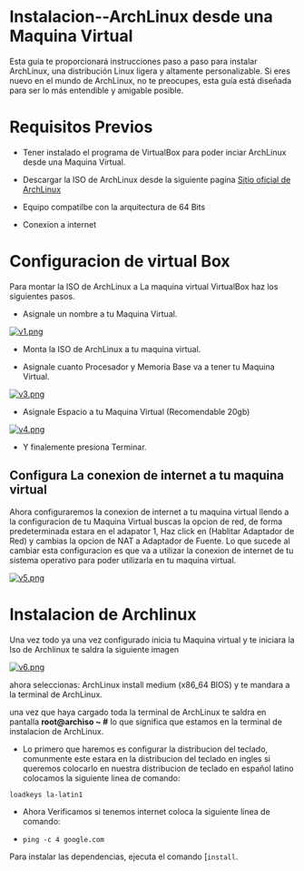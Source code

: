 # Instalacion--ArchLinux desde una Maquina Virtual
Esta guía te proporcionará instrucciones paso a paso para instalar ArchLinux, una distribución Linux ligera y altamente personalizable. Si eres nuevo en el mundo de ArchLinux, no te preocupes, esta guía está diseñada para ser lo más entendible y amigable posible.

# Requisitos Previos

- Tener instalado el programa de VirtualBox para poder inciar ArchLinux desde una Maquina Virtual.

- Descargar la ISO de ArchLinux desde la siguiente pagina [Sitio oficial de ArchLinux](https://archlinux.org)

- Equipo compatilbe con la arquitectura de 64 Bits

- Conexion a internet

# Configuracion de virtual Box 

Para montar la ISO de ArchLinux a La maquina virtual VirtualBox haz los siguientes pasos.

- Asignale un nombre a tu Maquina Virtual.

[![v1.png](https://i.postimg.cc/ZnF5yp3p/v1.png)](https://postimg.cc/8fcS2FZz)

- Monta la ISO de ArchLinux a tu maquina virtual.
  
- Asignale cuanto Procesador y Memoria Base va a tener tu Maquina Virtual.

[![v3.png](https://i.postimg.cc/SscMDXCN/v3.png)](https://postimg.cc/mz2krgm0)

- Asignale Espacio a tu Maquina Virtual (Recomendable 20gb)

[![v4.png](https://i.postimg.cc/Wz3stCNL/v4.png)](https://postimg.cc/7GpFWBJm)

- Y finalemente presiona Terminar.

##  Configura La conexion de internet a tu maquina virtual

Ahora configuraremos la conexion de internet a tu maquina virtual llendo a la configuracion de tu Maquina Virtual buscas la opcion de red, de forma predeterminada estara en el adapator 1, Haz click en (Hablitar Adaptador de Red) y cambias la opcion de NAT a Adaptador de Fuente. Lo que sucede al cambiar esta configuracion  es que va a utilizar la conexion de internet de tu sistema operativo para poder utilizarla en tu maquina virtual.

[![v5.png](https://i.postimg.cc/prTnxs3y/v5.png)](https://postimg.cc/8J2CmmpV)



# Instalacion de Archlinux 

Una vez todo ya una vez configurado inicia tu Maquina virtual y te iniciara la Iso de Archlinux te saldra la siguiente imagen

[![v6.png](https://i.postimg.cc/C16QsxT1/v6.png)](https://postimg.cc/47VPJZ3k)


ahora seleccionas: ArchLinux install medium (x86_64 BIOS) y te mandara a la terminal de ArchLinux.

una vez que haya cargado toda la terminal de ArchLinux te saldra en pantalla **root@archiso ~ #** lo que significa que estamos en la terminal de instalacion de ArchLinux.

- Lo primero que haremos es configurar la distribucion del teclado, comunmente este estara en la distribucion del teclado en ingles si queremos colocarlo en nuestra distribucion de teclado en español latino colocamos la siguiente linea de comando:

`loadkeys la-latin1`

- Ahora Verificamos si tenemos internet coloca la siguiente linea de comando:

- `ping -c 4 google.com ` 

Para instalar las dependencias, ejecuta el comando [`install`.



